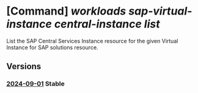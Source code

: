 # [Command] _workloads sap-virtual-instance central-instance list_

List the SAP Central Services Instance resource for the given Virtual Instance for SAP solutions resource.

## Versions

### [2024-09-01](/Resources/mgmt-plane/L3N1YnNjcmlwdGlvbnMve30vcmVzb3VyY2Vncm91cHMve30vcHJvdmlkZXJzL21pY3Jvc29mdC53b3JrbG9hZHMvc2FwdmlydHVhbGluc3RhbmNlcy97fS9jZW50cmFsaW5zdGFuY2Vz/2024-09-01.xml) **Stable**

<!-- mgmt-plane /subscriptions/{}/resourcegroups/{}/providers/microsoft.workloads/sapvirtualinstances/{}/centralinstances 2024-09-01 -->
